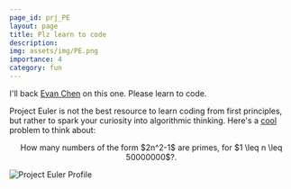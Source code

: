```yaml
---
page_id: prj_PE
layout: page
title: Plz learn to code
description:
img: assets/img/PE.png
importance: 4
category: fun
---
```


I'll back [Evan Chen](https://web.evanchen.cc/techspeech.html) on this one. Please learn to code.

Project Euler is not the best resource to learn coding from first principles, but rather to spark your curiosity into algorithmic thinking. Here's a [cool](https://projecteuler.net/problem=216) problem to think about:

<p style="text-align: center;">
How many numbers of the form $2n^2-1$ are primes, for $1 \leq n \leq 50000000$?. 
</p>

<img src="https://projecteuler.net/profile/amanifold.png" alt="Project Euler Profile" />
